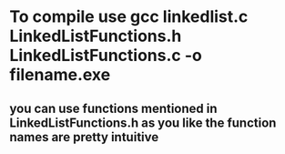 # To compile use  gcc linkedlist.c LinkedListFunctions.h LinkedListFunctions.c -o filename.exe
## you can use functions mentioned in LinkedListFunctions.h as you like the function names are pretty intuitive